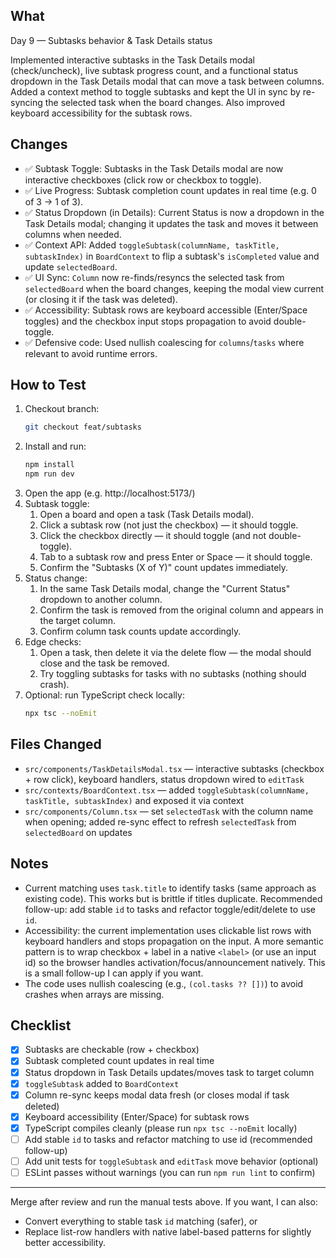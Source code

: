 ## What

Day 9 — Subtasks behavior & Task Details status

Implemented interactive subtasks in the Task Details modal (check/uncheck), live subtask progress count, and a functional status dropdown in the Task Details modal that can move a task between columns. Added a context method to toggle subtasks and kept the UI in sync by re-syncing the selected task when the board changes. Also improved keyboard accessibility for the subtask rows.

## Changes

- ✅ Subtask Toggle: Subtasks in the Task Details modal are now interactive checkboxes (click row or checkbox to toggle).
- ✅ Live Progress: Subtask completion count updates in real time (e.g. 0 of 3 → 1 of 3).
- ✅ Status Dropdown (in Details): Current Status is now a dropdown in the Task Details modal; changing it updates the task and moves it between columns when needed.
- ✅ Context API: Added `toggleSubtask(columnName, taskTitle, subtaskIndex)` in `BoardContext` to flip a subtask's `isCompleted` value and update `selectedBoard`.
- ✅ UI Sync: `Column` now re-finds/resyncs the selected task from `selectedBoard` when the board changes, keeping the modal view current (or closing it if the task was deleted).
- ✅ Accessibility: Subtask rows are keyboard accessible (Enter/Space toggles) and the checkbox input stops propagation to avoid double-toggle.
- ✅ Defensive code: Used nullish coalescing for `columns`/`tasks` where relevant to avoid runtime errors.

## How to Test

1. Checkout branch:
   ```bash
   git checkout feat/subtasks
   ```
2. Install and run:
   ```bash
   npm install
   npm run dev
   ```
3. Open the app (e.g. http://localhost:5173/)
4. Subtask toggle:
   1. Open a board and open a task (Task Details modal).
   2. Click a subtask row (not just the checkbox) — it should toggle.
   3. Click the checkbox directly — it should toggle (and not double-toggle).
   4. Tab to a subtask row and press Enter or Space — it should toggle.
   5. Confirm the "Subtasks (X of Y)" count updates immediately.
5. Status change:
   1. In the same Task Details modal, change the "Current Status" dropdown to another column.
   2. Confirm the task is removed from the original column and appears in the target column.
   3. Confirm column task counts update accordingly.
6. Edge checks:
   1. Open a task, then delete it via the delete flow — the modal should close and the task be removed.
   2. Try toggling subtasks for tasks with no subtasks (nothing should crash).
7. Optional: run TypeScript check locally:
   ```bash
   npx tsc --noEmit
   ```

## Files Changed

- `src/components/TaskDetailsModal.tsx` — interactive subtasks (checkbox + row click), keyboard handlers, status dropdown wired to `editTask`  
- `src/contexts/BoardContext.tsx` — added `toggleSubtask(columnName, taskTitle, subtaskIndex)` and exposed it via context  
- `src/components/Column.tsx` — set `selectedTask` with the column name when opening; added re-sync effect to refresh `selectedTask` from `selectedBoard` on updates

## Notes

- Current matching uses `task.title` to identify tasks (same approach as existing code). This works but is brittle if titles duplicate. Recommended follow-up: add stable `id` to tasks and refactor toggle/edit/delete to use `id`.
- Accessibility: the current implementation uses clickable list rows with keyboard handlers and stops propagation on the input. A more semantic pattern is to wrap checkbox + label in a native `<label>` (or use an input id) so the browser handles activation/focus/announcement natively. This is a small follow-up I can apply if you want.
- The code uses nullish coalescing (e.g., `(col.tasks ?? [])`) to avoid crashes when arrays are missing.

## Checklist

- [x] Subtasks are checkable (row + checkbox)  
- [x] Subtask completed count updates in real time  
- [x] Status dropdown in Task Details updates/moves task to target column  
- [x] `toggleSubtask` added to `BoardContext`  
- [x] Column re-sync keeps modal data fresh (or closes modal if task deleted)  
- [x] Keyboard accessibility (Enter/Space) for subtask rows  
- [x] TypeScript compiles cleanly (please run `npx tsc --noEmit` locally)  
- [ ] Add stable `id` to tasks and refactor matching to use id (recommended follow-up)  
- [ ] Add unit tests for `toggleSubtask` and `editTask` move behavior (optional)  
- [ ] ESLint passes without warnings (you can run `npm run lint` to confirm)

---

Merge after review and run the manual tests above. If you want, I can also:
- Convert everything to stable task `id` matching (safer), or
- Replace list-row handlers with native label-based patterns for slightly better accessibility.

